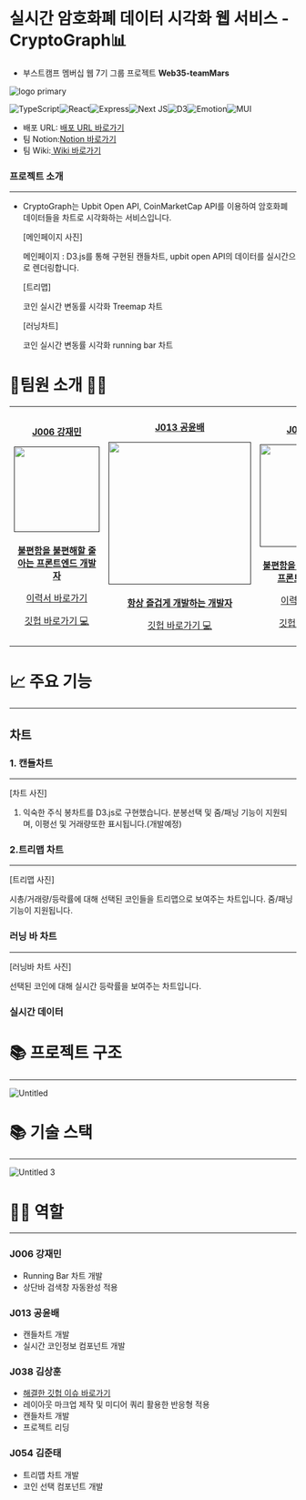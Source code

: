 # 실시간 암호화폐 데이터 시각화 웹 서비스 - CryptoGraph📊

-   부스트캠프 멤버십 웹 7기 그룹 프로젝트
    **Web35-teamMars**

![logo primary](https://user-images.githubusercontent.com/60903175/205961174-e6bd9e88-2d0f-4b51-9eeb-d7db05af9885.svg)

![TypeScript](https://img.shields.io/badge/typescript-%23007ACC.svg?style=for-the-badge&logo=typescript&logoColor=white)![React](https://img.shields.io/badge/react-%2320232a.svg?style=for-the-badge&logo=react&logoColor=%2361DAFB)![Express](https://img.shields.io/badge/Express.js-3982CE?style=for-the-badge&logo=Express&logoColor=white)![Next JS](https://img.shields.io/badge/Next.js-black?style=for-the-badge&logo=next.js&logoColor=white)![D3](https://img.shields.io/badge/-d3.js-brightgreen?style=for-the-badge&logo=d3.js&logoColor=white)![Emotion](https://img.shields.io/badge/-emotion-brightgreen?style=for-the-badge&logo=emotion&logoColor=white)![MUI](https://img.shields.io/badge/-MaterialUI-blue?style=for-the-badge&logo=mui&logoColor=white)

-   배포 URL: [배포 URL 바로가기](https://cryptograph.servehttp.com/)
-   팀 Notion:[Notion 바로가기](https://www.notion.so/boostcamp-wm/Web35-CryptoGraph-035444908f1f4beb8d4c1ba40e2beb4d)
-   팀 Wiki:[ Wiki 바로가기](https://github.com/boostcampwm-2022/Web35-CryptoGraph/wiki/Introduce)

### 프로젝트 소개

---

-   CryptoGraph는 Upbit Open API, CoinMarketCap API를 이용하여 암호화폐 데이터들을 차트로 시각화하는 서비스입니다.

    [메인페이지 사진]

    메인페이지 : D3.js를 통해 구현된 캔들차트, upbit open API의 데이터를 실시간으로 렌더링합니다.

    [트리맵]

    코인 실시간 변동률 시각화 Treemap 차트

    [러닝차트]

    코인 실시간 변동률 시각화 running bar 차트

# 🥈팀원 소개 🧑‍💻

<table>
  <tbody>
    <tr>
<td align="center"><a href=""><img src="width="100px;" alt=""/><br /><sub>

### J006 강재민

<img src="https://user-images.githubusercontent.com/60903175/205962455-bbdf1bbd-44d3-406e-86e4-152d19a54467.png" width="150"/>

### 불편함을 불편해할 줄 아는 프론트엔드 개발자

[이력서 바로가기](https://www.notion.so/010dc5a42f8b4c08a2f2592682eba48c)

[깃헙 바로가기 💻](http://github.com/rkdwoals159)

</td>
<td align="center"><a href=""><img src="width="100px;" alt=""/><br /><sub>

### J013 공윤배

<img src="https://user-images.githubusercontent.com/60903175/205962656-71b83106-1f56-42fa-b96b-3e9f00e8cdf7.jpg" width="250"/>

### 항상 즐겁게 개발하는 개발자

[깃헙 바로가기 💻](https://github.com/kongyb)

</td>
<td align="center"><a href=""><img src="width="100px;" alt=""/><br /><sub>

### J038 김상훈

<img width="180" alt="김상훈" src="https://user-images.githubusercontent.com/60903175/205962751-c8330cf7-c25a-48a9-a301-ff99fb2f8a6b.png">

### 불편함을 불편해할 줄 아는 프론트엔드 개발자

[이력서 바로가기](https://www.notion.so/009309ae05974be68be9ad7beded7285)

[깃헙 바로가기 💻](https://github.com/baldwinIV)

</td>

<td align="center"><a href=""><img src="width="100px;" alt=""/><br /><sub>

### J054 김준태

<img width="150" alt="김준태" src="https://user-images.githubusercontent.com/60903175/205962803-44e9d683-ed45-4908-91bc-021ded7b5e51.png">

### 같이의 가치를 아는 프론트엔드 개발자

[이력서 바로가기](https://www.notion.so/438ec182c25847df84ef53186a387fde)

[깃헙 바로가기](https://github.com/sronger)</td>

  </tr>
  </tbody>
</table>

# 📈 주요 기능

---

## 차트

### 1. 캔들차트

---

[차트 사진]

1. 익숙한 주식 봉차트를 D3.js로 구현했습니다. 분봉선택 및 줌/패닝 기능이 지원되며, 이평선 및 거래량또한 표시됩니다.(개발예정)

### 2.트리맵 차트

---

[트리맵 사진]

시총/거래량/등락률에 대해 선택된 코인들을 트리맵으로 보여주는 차트입니다. 줌/패닝 기능이 지원됩니다.

### 러닝 바 차트

---

[러닝바 차트 사진]

선택된 코인에 대해 실시간 등락률을 보여주는 차트입니다.

### 실시간 데이터

# 📚 프로젝트 구조

---

![Untitled](https://s3-us-west-2.amazonaws.com/secure.notion-static.com/73c67135-2a16-477d-b8d8-b495b1cc8f63/Untitled.png)

# 📚 기술 스택

---

![Untitled 3](https://user-images.githubusercontent.com/60903175/205963033-51126c6f-6069-4b64-8858-a2c3bdde9163.png)


# 👨‍💻 역할

---

### J006 강재민

-   Running Bar 차트 개발
-   상단바 검색창 자동완성 적용

### J013 공윤배

-   캔들차트 개발
-   실시간 코인정보 컴포넌트 개발

### J038 김상훈

-   [해결한 깃헙 이슈 바로가기](https://github.com/boostcampwm-2022/Web35-CryptoGraph/issues?q=is%3Aissue+assignee%3AbaldwinIV+)
-   레이아웃 마크업 제작 및 미디어 쿼리 활용한 반응형 적용
-   캔들차트 개발
-   프로젝트 리딩

### J054 김준태

-   트리맵 차트 개발
-   코인 선택 컴포넌트 개발
